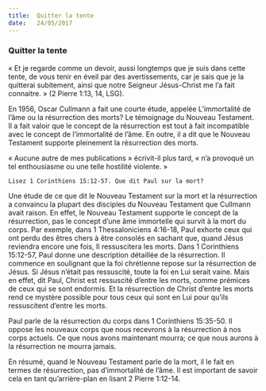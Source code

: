 ```yaml
---
title:  Quitter la tente
date:   24/05/2017
---
```


### Quitter la tente

« Et je regarde comme un devoir, aussi longtemps que je suis dans cette tente, de vous tenir en éveil par des  avertissements, car je sais que je la quitterai subitement, ainsi que notre Seigneur Jésus-Christ me l’a fait  connaitre. » (2 Pierre 1:13, 14, LSG).

En 1956, Oscar Cullmann a fait une courte étude, appelée L’immortalité de l’âme ou la résurrection des morts?  Le témoignage du Nouveau Testament. Il a fait valoir que le concept de la résurrection est tout à fait  incompatible avec le concept de l’immortalité de l’âme. En outre, il a dit que le Nouveau Testament supporte  pleinement la résurrection des morts.

« Aucune autre de mes publications » écrivit-il plus tard, « n’a provoqué un tel enthousiasme ou une telle  hostilité violente. »

`Lisez 1 Corinthiens 15:12-57. Que dit Paul sur la mort?`
 
Une étude de ce que dit le Nouveau Testament sur la mort et la résurrection a convaincu la plupart des  disciples du Nouveau Testament que Cullmann avait raison. En effet, le Nouveau Testament supporte le concept de la résurrection, pas le concept d’une âme immortelle qui survit à la mort du corps. Par exemple,  dans 1 Thessaloniciens 4:16-18, Paul exhorte ceux qui ont perdu des êtres chers à être consolés en sachant  que, quand Jésus reviendra encore une fois, Il ressuscitera les morts. Dans 1 Corinthiens 15:12-57, Paul donne  une description détaillée de la résurrection. Il commence en soulignant que la foi chrétienne repose sur la  résurrection de Jésus. Si Jésus n’était pas ressuscité, toute la foi en Lui serait vaine. Mais en effet, dit Paul,  Christ est ressuscité d’entre les morts, comme prémices de ceux qui se sont endormis. Et la résurrection de  Christ d’entre les morts rend ce mystère possible pour tous ceux qui sont en Lui pour qu’ils ressuscitent d’entre  les morts. 

Paul parle de la résurrection du corps dans 1 Corinthiens 15:35-50. Il oppose les nouveaux corps que nous  recevrons à la résurrection à nos corps actuels. Ce que nous avons maintenant mourra; ce que nous aurons à la  résurrection ne mourra jamais. 

En résumé, quand le Nouveau Testament parle de la mort, il le fait en termes de résurrection, pas d’immortalité  de l’âme. Il est important de savoir cela en tant qu’arrière-plan en lisant 2 Pierre 1:12-14. 